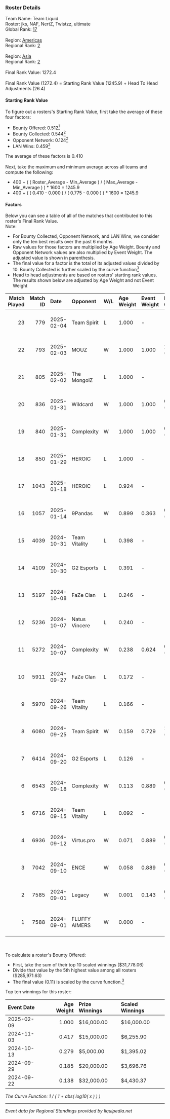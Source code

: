 ### Roster Details<br />
Team Name: Team Liquid<br />
Roster: jks, NAF, NertZ, Twistzz, ultimate<br />
Global Rank: [17](../../standings_global_2025_02_28.md)<br />
<br />
Region: [Americas]( ../../standings_americas_2025_02_28.md)<br />
Regional Rank: [2]( ../../standings_americas_2025_02_28.md)<br />
<br />
Region: [Asia]( ../../standings_asia_2025_02_28.md)<br />
Regional Rank: [2]( ../../standings_asia_2025_02_28.md)<br />
<br />
Final Rank Value:  1272.4<br />
<br />
Final Rank Value (1272.4) = Starting Rank Value (1245.9) + Head To Head Adjustments (26.4)<br />

#### Starting Rank Value<br />
To figure out a rosters's Starting Rank Value, first take the average of these four factors:<br />
- Bounty Offered: 0.512[<sup>1</sup>](#table2)
- Bounty Collected: 0.544[<sup>2</sup>](#table1)
- Opponent Network: 0.124[<sup>2</sup>](#table1)
- LAN Wins: 0.459[<sup>2</sup>](#table1)

The average of these factors is 0.410<br />
<br />
Next, take the maximum and minimum average across all teams and compute the following:<br />
- 400 + ( ( Roster_Average - Min_Average ) / ( Max_Average - Min_Average ) ) * 1600 = 1245.9
- 400 + ( ( 0.410 - 0.000 ) / ( 0.775 - 0.000 ) ) * 1600 = 1245.9


#### Factors<br />
Below you can see a table of all of the matches that contributed to this roster's Final Rank Value.<br />
Note:<br />

- For Bounty Collected, Opponent Network, and LAN Wins, we consider only the ten best results over the past 6 months.
- Raw values for those factors are multiplied by Age Weight. Bounty and Opponent Network values are also multiplied by Event Weight. The adjusted value is shown in parenthesis.
- The final value for a factor is the total of its adjusted values divided by 10. Bounty Collected is further scaled by the curve function[<sup>3</sup>](#curveFunction)
- Head to head adjustments are based on rosters' starting rank values. The results shown below are adjusted by Age Weight and not Event Weight
<span id="table1"></span><br />


| Match Played | Match ID | Date       | Opponent      | W/L | Age Weight | Event Weight | Bounty Collected | Opponent Network | LAN Wins  | H2H Adj. | Roster                                |
| -: | -: | :- | :- | :- | :- | :- | :- | :- | :- | -: | :- |
|           23 |      779 | 2025-02-04 | Team Spirit   | L   | 1.000      | -            | -                | -                | -         |    -0.67 | jks, NAF, NertZ, Twistzz, ultimate    |
|           22 |      793 | 2025-02-03 | MOUZ          | W   | 1.000      | 1.000        | 1.000 (1.000)    | 0.441 (0.441)    | 1 (1.000) |    30.59 | jks, NAF, NertZ, Twistzz, ultimate    |
|           21 |      805 | 2025-02-02 | The MongolZ   | L   | 1.000      | -            | -                | -                | -         |    -0.95 | jks, NAF, NertZ, Twistzz, ultimate    |
|           20 |      836 | 2025-01-31 | Wildcard      | W   | 1.000      | 1.000        | 0.160 (0.160)    | 0.299 (0.299)    | 1 (1.000) |    11.55 | jks, NAF, NertZ, Twistzz, ultimate    |
|           19 |      840 | 2025-01-31 | Complexity    | W   | 1.000      | 1.000        | 0.091 (0.091)    | 0.126 (0.126)    | 1 (1.000) |     7.36 | jks, NAF, NertZ, Twistzz, ultimate    |
|           18 |      850 | 2025-01-29 | HEROIC        | L   | 1.000      | -            | -                | -                | -         |   -18.53 | jks, NAF, NertZ, Twistzz, ultimate    |
|           17 |     1043 | 2025-01-18 | HEROIC        | L   | 0.924      | -            | -                | -                | -         |   -18.61 | jks, NAF, NertZ, Twistzz, ultimate    |
|           16 |     1057 | 2025-01-14 | 9Pandas       | W   | 0.899      | 0.363        | 0.104 (0.034)    | 0.671 (0.219)    | 0 (0.000) |     8.55 | jks, NAF, NertZ, Twistzz, ultimate    |
|           15 |     4039 | 2024-10-31 | Team Vitality | L   | 0.398      | -            | -                | -                | -         |    -0.31 | jks, NAF, Twistzz, ultimate, YEKINDAR |
|           14 |     4109 | 2024-10-30 | G2 Esports    | L   | 0.391      | -            | -                | -                | -         |    -0.83 | jks, NAF, Twistzz, ultimate, YEKINDAR |
|           13 |     5197 | 2024-10-08 | FaZe Clan     | L   | 0.246      | -            | -                | -                | -         |    -0.33 | jks, NAF, Twistzz, ultimate, YEKINDAR |
|           12 |     5236 | 2024-10-07 | Natus Vincere | L   | 0.240      | -            | -                | -                | -         |    -0.53 | jks, NAF, Twistzz, ultimate, YEKINDAR |
|           11 |     5272 | 2024-10-07 | Complexity    | W   | 0.238      | 0.624        | 0.091 (0.013)    | 0.126 (0.019)    | 1 (0.238) |     1.59 | jks, NAF, Twistzz, ultimate, YEKINDAR |
|           10 |     5911 | 2024-09-27 | FaZe Clan     | L   | 0.172      | -            | -                | -                | -         |    -0.22 | jks, NAF, Twistzz, ultimate, YEKINDAR |
|            9 |     5970 | 2024-09-26 | Team Vitality | L   | 0.166      | -            | -                | -                | -         |    -0.12 | jks, NAF, Twistzz, ultimate, YEKINDAR |
|            8 |     6080 | 2024-09-25 | Team Spirit   | W   | 0.159      | 0.729        | 1.000 (0.116)    | 0.600 (0.070)    | 1 (0.159) |     4.94 | jks, NAF, Twistzz, ultimate, YEKINDAR |
|            7 |     6414 | 2024-09-20 | G2 Esports    | L   | 0.126      | -            | -                | -                | -         |    -0.27 | jks, NAF, Twistzz, ultimate, YEKINDAR |
|            6 |     6543 | 2024-09-18 | Complexity    | W   | 0.113      | 0.889        | 0.091 (0.009)    | 0.126 (0.013)    | 1 (0.113) |     0.77 | jks, NAF, Twistzz, ultimate, YEKINDAR |
|            5 |     6716 | 2024-09-15 | Team Vitality | L   | 0.092      | -            | -                | -                | -         |    -0.07 | jks, NAF, Twistzz, ultimate, YEKINDAR |
|            4 |     6936 | 2024-09-12 | Virtus.pro    | W   | 0.071      | 0.889        | 0.292 (0.018)    | 0.440 (0.028)    | 1 (0.071) |     2.06 | jks, NAF, Twistzz, ultimate, YEKINDAR |
|            3 |     7042 | 2024-09-10 | ENCE          | W   | 0.058      | 0.889        | 0.162 (0.008)    | 0.443 (0.023)    | 1 (0.058) |     0.45 | jks, NAF, Twistzz, ultimate, YEKINDAR |
|            2 |     7585 | 2024-09-01 | Legacy        | W   | 0.001      | 0.143        | 0.043 (0.000)    | 0.660 (0.000)    | 0 (0.000) |     0.01 | jks, NAF, Twistzz, ultimate, YEKINDAR |
|            1 |     7588 | 2024-09-01 | FLUFFY AIMERS | W   | 0.000      | -            | -                | -                | -         |     0.00 | jks, NAF, Twistzz, ultimate, YEKINDAR |

<br />
<span id="table2"></span><br />
To calculate a roster's Bounty Offered:<br />

- First, take the sum of their top 10 scaled winnings ($31,778.06)
- Divide that value by the 5th highest value among all rosters ($285,971.63)
- The final value (0.11) is scaled by the curve function.[<sup>3</sup>](#curveFunction)

Top ten winnings for this roster:<br />

| Event Date | Age Weight | Prize Winnings | Scaled Winnings |
| :- | -: | :- | :- |
| 2025-02-09 |      1.000 | $16,000.00     | $16,000.00      |
| 2024-11-03 |      0.417 | $15,000.00     | $6,255.90       |
| 2024-10-13 |      0.279 | $5,000.00      | $1,395.02       |
| 2024-09-29 |      0.185 | $20,000.00     | $3,696.76       |
| 2024-09-22 |      0.138 | $32,000.00     | $4,430.37       |


<span id="curveFunction"></span>_The Curve Function: 1 / ( 1 + abs( log10( x ) ) )_<br />

---
_Event data for Regional Standings provided by liquipedia.net_<br />
